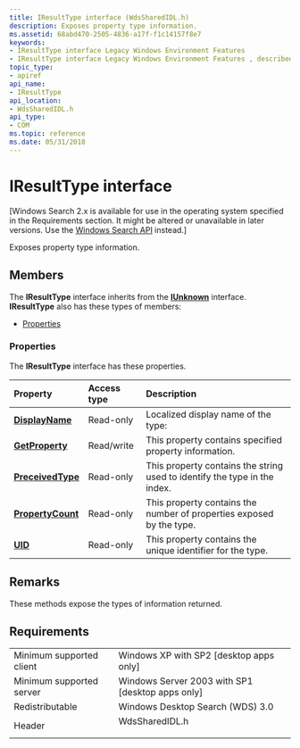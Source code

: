 ```yaml
---
title: IResultType interface (WdsSharedIDL.h)
description: Exposes property type information.
ms.assetid: 68abd470-2505-4836-a17f-f1c14157f8e7
keywords:
- IResultType interface Legacy Windows Environment Features
- IResultType interface Legacy Windows Environment Features , described
topic_type:
- apiref
api_name:
- IResultType
api_location:
- WdsSharedIDL.h
api_type:
- COM
ms.topic: reference
ms.date: 05/31/2018
---
```


# IResultType interface

\[Windows Search 2.x is available for use in the operating system specified in the Requirements section. It might be altered or unavailable in later versions. Use the [Windows Search API](https://docs.microsoft.com/windows/desktop/search/-search-reference-entry-page) instead.\]

Exposes property type information.

## Members

The **IResultType** interface inherits from the [**IUnknown**](https://docs.microsoft.com/windows/desktop/api/unknwn/nn-unknwn-iunknown) interface. **IResultType** also has these types of members:

-   [Properties](#properties)

### Properties

The **IResultType** interface has these properties.



| Property                                                                 | Access type           | Description                                                                           |
|:-------------------------------------------------------------------------|:----------------------|:--------------------------------------------------------------------------------------|
| [**DisplayName**](-search-2x-iresulttype-displayname.md)<br/>     | Read-only<br/>  | Localized display name of the type:<br/>                                        |
| [**GetProperty**](-search-2x-iresulttype-getproperty.md)<br/>     | Read/write<br/> | This property contains specified property information. <br/>                    |
| [**PreceivedType**](-search-2x-iresulttype-preceivedtype.md)<br/> | Read-only<br/>  | This property contains the string used to identify the type in the index. <br/> |
| [**PropertyCount**](-search-2x-iresulttype-propertycount.md)<br/> | Read-only<br/>  | This property contains the number of properties exposed by the type. <br/>      |
| [**UID**](-search-2x-iresulttype-uid.md)<br/>                     | Read-only<br/>  | This property contains the unique identifier for the type. <br/>                |



 

## Remarks

These methods expose the types of information returned.

## Requirements



|                                     |                                                                                           |
|-------------------------------------|-------------------------------------------------------------------------------------------|
| Minimum supported client<br/> | Windows XP with SP2 \[desktop apps only\]<br/>                                      |
| Minimum supported server<br/> | Windows Server 2003 with SP1 \[desktop apps only\]<br/>                             |
| Redistributable<br/>          | Windows Desktop Search (WDS) 3.0<br/>                                               |
| Header<br/>                   | <dl> <dt>WdsSharedIDL.h</dt> </dl> |



 

 





